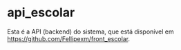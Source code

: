 # api_escolar
 Esta é a API (backend) do sistema, que está disponível em https://github.com/Fellipexm/front_escolar.

